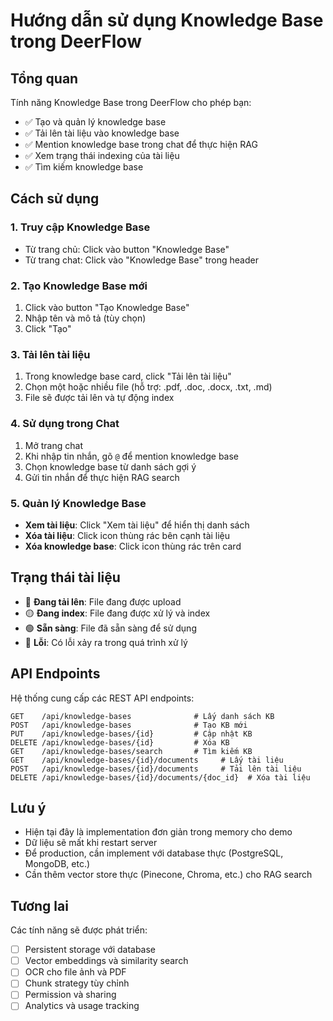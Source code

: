 # Hướng dẫn sử dụng Knowledge Base trong DeerFlow

## Tổng quan

Tính năng Knowledge Base trong DeerFlow cho phép bạn:

- ✅ Tạo và quản lý knowledge base
- ✅ Tải lên tài liệu vào knowledge base
- ✅ Mention knowledge base trong chat để thực hiện RAG
- ✅ Xem trạng thái indexing của tài liệu
- ✅ Tìm kiếm knowledge base

## Cách sử dụng

### 1. Truy cập Knowledge Base

- Từ trang chủ: Click vào button "Knowledge Base"
- Từ trang chat: Click vào "Knowledge Base" trong header

### 2. Tạo Knowledge Base mới

1. Click vào button "Tạo Knowledge Base"
2. Nhập tên và mô tả (tùy chọn)
3. Click "Tạo"

### 3. Tải lên tài liệu

1. Trong knowledge base card, click "Tải lên tài liệu"
2. Chọn một hoặc nhiều file (hỗ trợ: .pdf, .doc, .docx, .txt, .md)
3. File sẽ được tải lên và tự động index

### 4. Sử dụng trong Chat

1. Mở trang chat
2. Khi nhập tin nhắn, gõ `@` để mention knowledge base
3. Chọn knowledge base từ danh sách gợi ý
4. Gửi tin nhắn để thực hiện RAG search

### 5. Quản lý Knowledge Base

- **Xem tài liệu**: Click "Xem tài liệu" để hiển thị danh sách
- **Xóa tài liệu**: Click icon thùng rác bên cạnh tài liệu
- **Xóa knowledge base**: Click icon thùng rác trên card

## Trạng thái tài liệu

- 🔵 **Đang tải lên**: File đang được upload
- 🟡 **Đang index**: File đang được xử lý và index
- 🟢 **Sẵn sàng**: File đã sẵn sàng để sử dụng
- 🔴 **Lỗi**: Có lỗi xảy ra trong quá trình xử lý

## API Endpoints

Hệ thống cung cấp các REST API endpoints:

```
GET    /api/knowledge-bases              # Lấy danh sách KB
POST   /api/knowledge-bases              # Tạo KB mới
PUT    /api/knowledge-bases/{id}         # Cập nhật KB
DELETE /api/knowledge-bases/{id}         # Xóa KB
GET    /api/knowledge-bases/search       # Tìm kiếm KB
GET    /api/knowledge-bases/{id}/documents     # Lấy tài liệu
POST   /api/knowledge-bases/{id}/documents     # Tải lên tài liệu
DELETE /api/knowledge-bases/{id}/documents/{doc_id}  # Xóa tài liệu
```

## Lưu ý

- Hiện tại đây là implementation đơn giản trong memory cho demo
- Dữ liệu sẽ mất khi restart server
- Để production, cần implement với database thực (PostgreSQL, MongoDB, etc.)
- Cần thêm vector store thực (Pinecone, Chroma, etc.) cho RAG search

## Tương lai

Các tính năng sẽ được phát triển:

- [ ] Persistent storage với database
- [ ] Vector embeddings và similarity search
- [ ] OCR cho file ảnh và PDF
- [ ] Chunk strategy tùy chỉnh
- [ ] Permission và sharing
- [ ] Analytics và usage tracking 